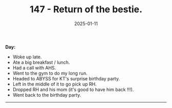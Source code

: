 ﻿---
title: 147 - Return of the bestie.
date: 2025-01-11
categories: ["daily"]
tags: posts

---
**Day:** 

- Woke up late.
- Ate a big breakfast / lunch.
- Had a call with AHS.
- Went to the gym to do my long run.
- Headed to ABYSS for KT's surprise birthday party.
- Left in the middle of it to go pick up RH.
- Dropped RH and his mom (it's good to have him back !!!).
- Went back to the birthday party.
---
